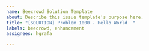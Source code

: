 ```yaml
---
name: Beecrowd Solution Template
about: Describe this issue template's purpose here.
title: "[SOLUTION] Problem 1000 - Hello World  "
labels: beecrowd, enhancement
assignees: hgrafa

---
```



